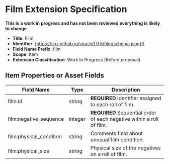 # Film Extension Specification

**This is a work in progress and has not been reviewed everything is likely to change**

- **Title**: Film
- **Identifier**:
  [https://linz.github.io/stac/v0.0.5/film/schema.json]()
- **Field Name Prefix**: film
- **Scope**: Item
- **Extension Classification**: Work In Progress (Before proposal)

## Item Properties or Asset Fields

| Field Name              | Type    | Description                                                           |
| ----------------------- | ------- | --------------------------------------------------------------------- |
| film:id                 | string  | **REQUIRED** Identifier assigned to each roll of film.                |
| film:negative_sequence  | integer | **REQUIRED** Sequential order of each negative within a roll of film. |
| film:physical_condition | string  | Comments field about unusual film condition.                          |
| film:physical_size      | string  | Physical size of the negatives on a roll of film.                     |
